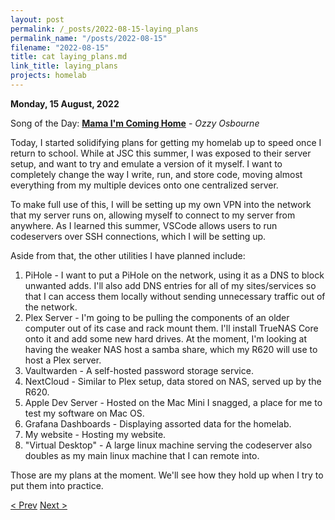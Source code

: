 ```yaml
---
layout: post
permalink: /_posts/2022-08-15-laying_plans
permalink_name: "/posts/2022-08-15"
filename: "2022-08-15"
title: cat laying_plans.md
link_title: laying_plans
projects: homelab
---
```

**Monday, 15 August, 2022**

Song of the Day: [**Mama I'm Coming Home**](https://youtu.be/K0siYUjV9UM) - *Ozzy Osbourne*

Today, I started solidifying plans for getting my homelab up to speed once I return to school. While at JSC this summer, I was exposed to their server setup, and want to try and emulate a version of it myself. I want to completely change the way I write, run, and store code, moving almost everything from my multiple devices onto one centralized server.

To make full use of this, I will be setting up my own VPN into the network that my server runs on, allowing myself to connect to my server from anywhere. As I learned this summer, VSCode allows users to run codeservers over SSH connections, which I will be setting up.

Aside from that, the other utilities I have planned include:

1. PiHole - I want to put a PiHole on the network, using it as a DNS to block unwanted adds. I'll also add DNS entries for all of my sites/services so that I can access them locally without sending unnecessary traffic out of the network.
2. Plex Server - I'm going to be pulling the components of an older computer out of its case and rack mount them. I'll install TrueNAS Core onto it and add some new hard drives. At the moment, I'm looking at having the weaker NAS host a samba share, which my R620 will use to host a Plex server.
3. Vaultwarden - A self-hosted password storage service.
4. NextCloud - Similar to Plex setup, data stored on NAS, served up by the R620.
5. Apple Dev Server - Hosted on the Mac Mini I snagged, a place for me to test my software on Mac OS.
6. Grafana Dashboards - Displaying assorted data for the homelab.
7. My website - Hosting my website.
8. "Virtual Desktop" - A large linux machine serving the codeserver also doubles as my main linux machine that I can remote into.

Those are my plans at the moment. We'll see how they hold up when I try to put them into practice.

[< Prev](/_posts/2022-08-14-rebirth)    [Next >](/all_caught_up)

